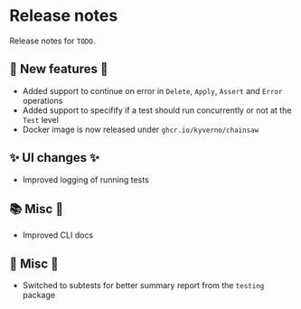 # Release notes

Release notes for `TODO`.

<!--
## :star: Examples :star:

## :boat: Tutorials :boat:

## :wrench: Fixes :wrench:
-->

## :dizzy: New features :dizzy:

- Added support to continue on error in `Delete`, `Apply`, `Assert` and `Error` operations
- Added support to specifify if a test should run concurrently or not at the `Test` level
- Docker image is now released under `ghcr.io/kyverno/chainsaw`

## :sparkles: UI changes :sparkles:

- Improved logging of running tests

## :books: Misc :guitar:

- Improved CLI docs

## :guitar: Misc :guitar:

- Switched to subtests for better summary report from the `testing` package
